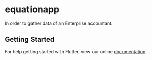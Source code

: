 # equationapp

In order to gather data of an Enterprise accountant.

## Getting Started

For help getting started with Flutter, view our online
[documentation](https://flutter.io/).
